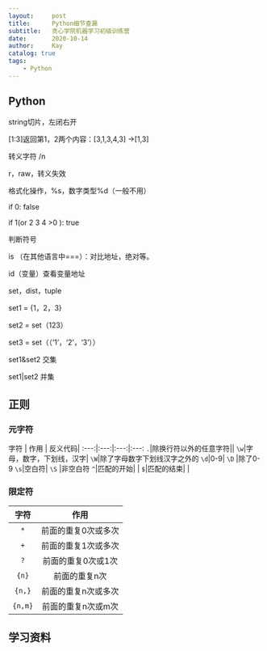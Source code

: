 ```yaml
---
layout:     post
title:      Python细节查漏
subtitle:   贪心学院机器学习初级训练营
date:       2020-10-14
author:     Kay
catalog: true
tags:
    - Python
---
```




## Python
string切片，左闭右开

[1:3]返回第1，2两个内容：[3,1,3,4,3] ->[1,3]

转义字符 /n

r，raw，转义失效

格式化操作，%s，数字类型%d（一般不用）



if 0: false

if 1(or 2 3 4 >0 ): true

判断符号

is （在其他语言中===）：对比地址，绝对等。

id（变量）查看变量地址

set，dist，tuple

set1 = {1，2，3}

set2 = set（123）

set3 = set（（‘1’，‘2’，‘3’））

set1&set2 交集

set1|set2 并集 

## 正则
### 元字符

字符 | 作用 | 反义代码|
:---:|:---:|:---:|:---:
`.`|除换行符以外的任意字符||
`\w`|字母，数字，下划线，汉字| `\W`|除了字母数字下划线汉字之外的
`\d`|0-9| `\D` |除了0-9
`\s`|空白符| `\S` |非空白符
`^`|匹配的开始|  |
`$`|匹配的结束|  |

### 限定符
字符 | 作用
:---:|:---:
`*`|前面的重复0次或多次
`+`|前面的重复1次或多次
`?`|前面的重复0次或1次
`{n}`|前面的重复n次
`{n,}`|前面的重复n次或多次
`{n,m}`|前面的重复n次或m次

## 学习资料

